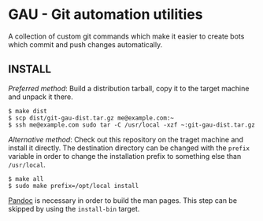 # GAU - Git automation utilities

A collection of custom git commands which make it easier to create bots which
commit and push changes automatically.

## INSTALL

*Preferred method*: Build a distribution tarball, copy it to the target machine
and unpack it there.
    
    $ make dist
    $ scp dist/git-gau-dist.tar.gz me@example.com:~
    $ ssh me@example.com sudo tar -C /usr/local -xzf ~:git-gau-dist.tar.gz

*Alternative method*: Check out this repository on the traget machine and
install it directly. The destination directory can be changed with the `prefix`
variable in order to change the installation prefix to something else than
`/usr/local`.

    $ make all
    $ sudo make prefix=/opt/local install

[Pandoc](https://pandoc.org) is necessary in order to build the man pages. This
step can be skipped by using the `install-bin` target.
